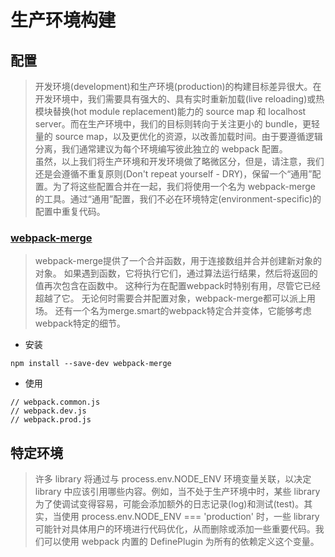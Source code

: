 # 生产环境构建
## 配置
> 开发环境(development)和生产环境(production)的构建目标差异很大。在开发环境中，我们需要具有强大的、具有实时重新加载(live reloading)或热模块替换(hot module replacement)能力的 source map 和 localhost server。而在生产环境中，我们的目标则转向于关注更小的 bundle，更轻量的 source map，以及更优化的资源，以改善加载时间。由于要遵循逻辑分离，我们通常建议为每个环境编写彼此独立的 webpack 配置。  
虽然，以上我们将生产环境和开发环境做了略微区分，但是，请注意，我们还是会遵循不重复原则(Don't repeat yourself - DRY)，保留一个“通用”配置。为了将这些配置合并在一起，我们将使用一个名为 webpack-merge 的工具。通过“通用”配置，我们不必在环境特定(environment-specific)的配置中重复代码。
### [webpack-merge](https://github.com/survivejs/webpack-merge)
> webpack-merge提供了一个合并函数，用于连接数组并合并创建新对象的对象。 如果遇到函数，它将执行它们，通过算法运行结果，然后将返回的值再次包含在函数中。 这种行为在配置webpack时特别有用，尽管它已经超越了它。 无论何时需要合并配置对象，webpack-merge都可以派上用场。 还有一个名为merge.smart的webpack特定合并变体，它能够考虑webpack特定的细节。
* 安装
```
npm install --save-dev webpack-merge
```
* 使用
```
// webpack.common.js
// webpack.dev.js
// webpack.prod.js
```

## 特定环境
>许多 library 将通过与 process.env.NODE_ENV 环境变量关联，以决定 library 中应该引用哪些内容。例如，当不处于生产环境中时，某些 library 为了使调试变得容易，可能会添加额外的日志记录(log)和测试(test)。其实，当使用 process.env.NODE_ENV === 'production' 时，一些 library 可能针对具体用户的环境进行代码优化，从而删除或添加一些重要代码。我们可以使用 webpack 内置的 DefinePlugin 为所有的依赖定义这个变量。